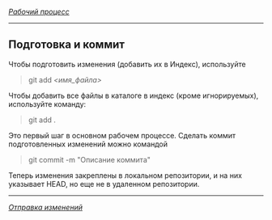[*Рабочий процесс*](./workflow.md)

---
## Подготовка и коммит

Чтобы подготовить изменения (добавить их в Индекс), используйте
>git add *<имя_файла>*

Чтобы добавить все файлы в каталоге в индекс (кроме игнорируемых), используйте команду:
>git add .

Это первый шаг в основном рабочем процессе. Сделать коммит подготовленных изменений можно командой

>git commit -m "Описание коммита"

Теперь изменения закреплены в локальном репозитории, и на них указывает HEAD, но еще не в удаленном репозитории.

---
[*Отправка изменений*](./push.md)